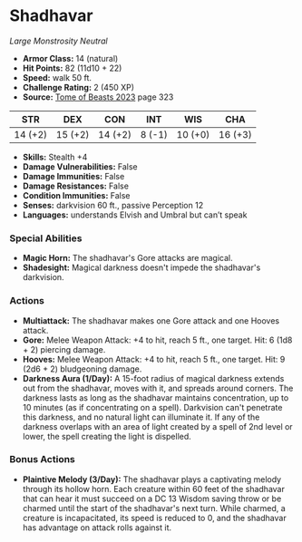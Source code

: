 # Shadhavar

*Large* *Monstrosity* *Neutral*

- **Armor Class:** 14 (natural)
- **Hit Points:** 82 (11d10 + 22)
- **Speed:** walk 50 ft.
- **Challenge Rating:** 2 (450 XP)
- **Source:** [Tome of Beasts 2023](https://koboldpress.com/kpstore/product/tome-of-beasts-1-2023-edition/) page 323

| STR | DEX | CON | INT | WIS | CHA |
| --- | --- | --- | --- | --- | --- |
| 14 (+2) | 15 (+2) | 14 (+2) | 8 (-1) | 10 (+0) | 16 (+3) |

- **Skills:** Stealth +4
- **Damage Vulnerabilities:** False
- **Damage Immunities:** False
- **Damage Resistances:** False
- **Condition Immunities:** False
- **Senses:** darkvision 60 ft., passive Perception 12
- **Languages:** understands Elvish and Umbral but can’t speak

### Special Abilities

- **Magic Horn:** The shadhavar's Gore attacks are magical.
- **Shadesight:** Magical darkness doesn't impede the shadhavar's darkvision.

### Actions

- **Multiattack:** The shadhavar makes one Gore attack and one Hooves attack.
- **Gore:** Melee Weapon Attack: +4 to hit, reach 5 ft., one target. Hit: 6 (1d8 + 2) piercing damage.
- **Hooves:** Melee Weapon Attack: +4 to hit, reach 5 ft., one target. Hit: 9 (2d6 + 2) bludgeoning damage.
- **Darkness Aura (1/Day):** A 15-foot radius of magical darkness extends out from the shadhavar, moves with it, and spreads around corners. The darkness lasts as long as the shadhavar maintains concentration, up to 10 minutes (as if concentrating on a spell). Darkvision can't penetrate this darkness, and no natural light can illuminate it. If any of the darkness overlaps with an area of light created by a spell of 2nd level or lower, the spell creating the light is dispelled.

### Bonus Actions

- **Plaintive Melody (3/Day):** The shadhavar plays a captivating melody through its hollow horn. Each creature within 60 feet of the shadhavar that can hear it must succeed on a DC 13 Wisdom saving throw or be charmed until the start of the shadhavar's next turn. While charmed, a creature is incapacitated, its speed is reduced to 0, and the shadhavar has advantage on attack rolls against it.
